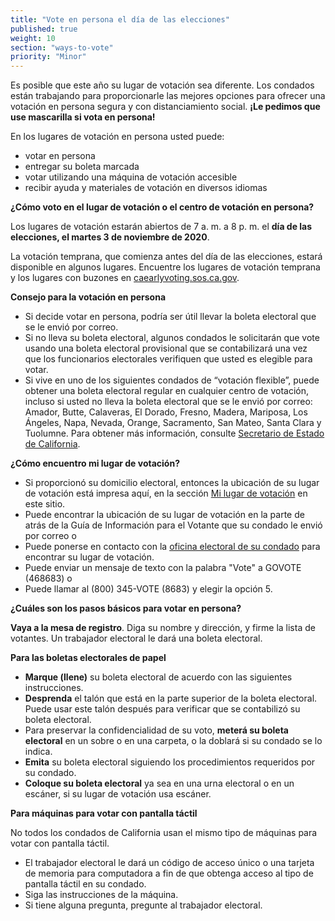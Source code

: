 ```yaml
---
title: "Vote en persona el día de las elecciones"
published: true
weight: 10
section: "ways-to-vote"
priority: "Minor"
---
```


Es posible que este año su lugar de votación sea diferente. Los condados están trabajando para proporcionarle las mejores opciones para ofrecer una votación en persona segura y con distanciamiento social. **¡Le pedimos que use mascarilla si vota en persona!**

En los lugares de votación en persona usted puede:
- votar en persona
- entregar su boleta marcada
- votar utilizando una máquina de votación accesible
- recibir ayuda y materiales de votación en diversos idiomas

**¿Cómo voto en el lugar de votación o el centro de votación en persona?**  

Los lugares de votación estarán abiertos de 7 a. m. a 8 p. m. el **día de las elecciones, el martes 3 de noviembre de 2020**. 

La votación temprana, que comienza antes del día de las elecciones, estará disponible en algunos lugares. Encuentre los lugares de votación temprana y los lugares con buzones en [caearlyvoting.sos.ca.gov](https://caearlyvoting.sos.ca.gov/).

**Consejo para la votación en persona**

- Si decide votar en persona, podría ser útil llevar la boleta electoral que se le envió por correo.
- Si no lleva su boleta electoral, algunos condados le solicitarán que vote usando una boleta electoral provisional que se contabilizará una vez que los funcionarios electorales verifiquen que usted es elegible para votar.
- Si vive en uno de los siguientes condados de “votación flexible”, puede obtener una boleta electoral regular en cualquier centro de votación, incluso si usted no lleva la boleta electoral que se le envió por correo: Amador, Butte, Calaveras, El Dorado, Fresno, Madera, Mariposa, Los Ángeles, Napa, Nevada, Orange, Sacramento, San Mateo, Santa Clara y Tuolumne. Para obtener más información, consulte [Secretario de Estado de California](https://www.sos.ca.gov/elections/voters-choice-act/).

**¿Cómo encuentro mi lugar de votación?**   

- Si proporcionó su domicilio electoral, entonces la ubicación de su lugar de votación está impresa aquí, en la sección [Mi lugar de votación](#section-my-polling-place) en este sitio. 
- Puede encontrar la ubicación de su lugar de votación en la parte de atrás de la Guía de Información para el Votante que su condado le envió por correo o  
- Puede ponerse en contacto con la [oficina electoral de su condado](#section-election-office-contact) para encontrar su lugar de votación. 
- Puede enviar un mensaje de texto con la palabra "Vote" a GOVOTE (468683) o  
- Puede llamar al (800) 345-VOTE (8683) y elegir la opción 5.  

**¿Cuáles son los pasos básicos para votar en persona?**  

**Vaya a la mesa de registro**. Diga su nombre y dirección, y firme la lista de votantes. Un trabajador electoral le dará una boleta electoral. 

**Para las boletas electorales de papel**  

- **Marque (llene)** su boleta electoral de acuerdo con las siguientes instrucciones. 
- **Desprenda** el talón que está en la parte superior de la boleta electoral. Puede usar este talón después para verificar que se contabilizó su boleta electoral. 
- Para preservar la confidencialidad de su voto, **meterá su boleta electoral** en un sobre o en una carpeta, o la doblará si su condado se lo indica. 
- **Emita** su boleta electoral siguiendo los procedimientos requeridos por su condado. 
- **Coloque su boleta electoral** ya sea en una urna electoral o en un escáner, si su lugar de votación usa escáner. 

**Para máquinas para votar con pantalla táctil**  

No todos los condados de California usan el mismo tipo de máquinas para votar con pantalla táctil. 
- El trabajador electoral le dará un código de acceso único o una tarjeta de memoria para computadora a fin de que obtenga acceso al tipo de pantalla táctil en su condado. 
- Siga las instrucciones de la máquina. 
- Si tiene alguna pregunta, pregunte al trabajador electoral.
